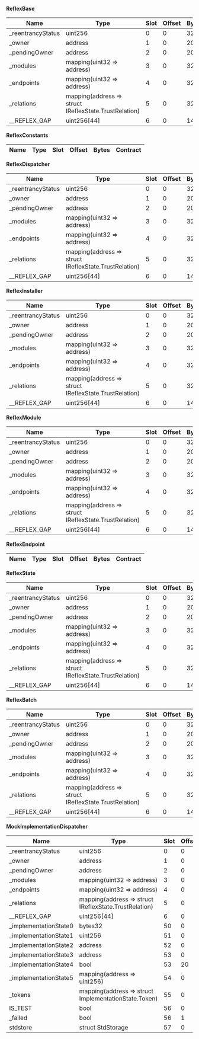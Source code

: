 **ReflexBase**

| Name               | Type                                                  | Slot | Offset | Bytes | Contract                      |
| ------------------ | ----------------------------------------------------- | ---- | ------ | ----- | ----------------------------- |
| \_reentrancyStatus | uint256                                               | 0    | 0      | 32    | src/ReflexBase.sol:ReflexBase |
| \_owner            | address                                               | 1    | 0      | 20    | src/ReflexBase.sol:ReflexBase |
| \_pendingOwner     | address                                               | 2    | 0      | 20    | src/ReflexBase.sol:ReflexBase |
| \_modules          | mapping(uint32 => address)                            | 3    | 0      | 32    | src/ReflexBase.sol:ReflexBase |
| \_endpoints        | mapping(uint32 => address)                            | 4    | 0      | 32    | src/ReflexBase.sol:ReflexBase |
| \_relations        | mapping(address => struct IReflexState.TrustRelation) | 5    | 0      | 32    | src/ReflexBase.sol:ReflexBase |
| \_\_REFLEX_GAP     | uint256[44]                                           | 6    | 0      | 1408  | src/ReflexBase.sol:ReflexBase |

**ReflexConstants**

| Name | Type | Slot | Offset | Bytes | Contract |
| ---- | ---- | ---- | ------ | ----- | -------- |

**ReflexDispatcher**

| Name               | Type                                                  | Slot | Offset | Bytes | Contract                                  |
| ------------------ | ----------------------------------------------------- | ---- | ------ | ----- | ----------------------------------------- |
| \_reentrancyStatus | uint256                                               | 0    | 0      | 32    | src/ReflexDispatcher.sol:ReflexDispatcher |
| \_owner            | address                                               | 1    | 0      | 20    | src/ReflexDispatcher.sol:ReflexDispatcher |
| \_pendingOwner     | address                                               | 2    | 0      | 20    | src/ReflexDispatcher.sol:ReflexDispatcher |
| \_modules          | mapping(uint32 => address)                            | 3    | 0      | 32    | src/ReflexDispatcher.sol:ReflexDispatcher |
| \_endpoints        | mapping(uint32 => address)                            | 4    | 0      | 32    | src/ReflexDispatcher.sol:ReflexDispatcher |
| \_relations        | mapping(address => struct IReflexState.TrustRelation) | 5    | 0      | 32    | src/ReflexDispatcher.sol:ReflexDispatcher |
| \_\_REFLEX_GAP     | uint256[44]                                           | 6    | 0      | 1408  | src/ReflexDispatcher.sol:ReflexDispatcher |

**ReflexInstaller**

| Name               | Type                                                  | Slot | Offset | Bytes | Contract                                |
| ------------------ | ----------------------------------------------------- | ---- | ------ | ----- | --------------------------------------- |
| \_reentrancyStatus | uint256                                               | 0    | 0      | 32    | src/ReflexInstaller.sol:ReflexInstaller |
| \_owner            | address                                               | 1    | 0      | 20    | src/ReflexInstaller.sol:ReflexInstaller |
| \_pendingOwner     | address                                               | 2    | 0      | 20    | src/ReflexInstaller.sol:ReflexInstaller |
| \_modules          | mapping(uint32 => address)                            | 3    | 0      | 32    | src/ReflexInstaller.sol:ReflexInstaller |
| \_endpoints        | mapping(uint32 => address)                            | 4    | 0      | 32    | src/ReflexInstaller.sol:ReflexInstaller |
| \_relations        | mapping(address => struct IReflexState.TrustRelation) | 5    | 0      | 32    | src/ReflexInstaller.sol:ReflexInstaller |
| \_\_REFLEX_GAP     | uint256[44]                                           | 6    | 0      | 1408  | src/ReflexInstaller.sol:ReflexInstaller |

**ReflexModule**

| Name               | Type                                                  | Slot | Offset | Bytes | Contract                          |
| ------------------ | ----------------------------------------------------- | ---- | ------ | ----- | --------------------------------- |
| \_reentrancyStatus | uint256                                               | 0    | 0      | 32    | src/ReflexModule.sol:ReflexModule |
| \_owner            | address                                               | 1    | 0      | 20    | src/ReflexModule.sol:ReflexModule |
| \_pendingOwner     | address                                               | 2    | 0      | 20    | src/ReflexModule.sol:ReflexModule |
| \_modules          | mapping(uint32 => address)                            | 3    | 0      | 32    | src/ReflexModule.sol:ReflexModule |
| \_endpoints        | mapping(uint32 => address)                            | 4    | 0      | 32    | src/ReflexModule.sol:ReflexModule |
| \_relations        | mapping(address => struct IReflexState.TrustRelation) | 5    | 0      | 32    | src/ReflexModule.sol:ReflexModule |
| \_\_REFLEX_GAP     | uint256[44]                                           | 6    | 0      | 1408  | src/ReflexModule.sol:ReflexModule |

**ReflexEndpoint**

| Name | Type | Slot | Offset | Bytes | Contract |
| ---- | ---- | ---- | ------ | ----- | -------- |

**ReflexState**

| Name               | Type                                                  | Slot | Offset | Bytes | Contract                        |
| ------------------ | ----------------------------------------------------- | ---- | ------ | ----- | ------------------------------- |
| \_reentrancyStatus | uint256                                               | 0    | 0      | 32    | src/ReflexState.sol:ReflexState |
| \_owner            | address                                               | 1    | 0      | 20    | src/ReflexState.sol:ReflexState |
| \_pendingOwner     | address                                               | 2    | 0      | 20    | src/ReflexState.sol:ReflexState |
| \_modules          | mapping(uint32 => address)                            | 3    | 0      | 32    | src/ReflexState.sol:ReflexState |
| \_endpoints        | mapping(uint32 => address)                            | 4    | 0      | 32    | src/ReflexState.sol:ReflexState |
| \_relations        | mapping(address => struct IReflexState.TrustRelation) | 5    | 0      | 32    | src/ReflexState.sol:ReflexState |
| \_\_REFLEX_GAP     | uint256[44]                                           | 6    | 0      | 1408  | src/ReflexState.sol:ReflexState |

**ReflexBatch**

| Name               | Type                                                  | Slot | Offset | Bytes | Contract                                  |
| ------------------ | ----------------------------------------------------- | ---- | ------ | ----- | ----------------------------------------- |
| \_reentrancyStatus | uint256                                               | 0    | 0      | 32    | src/periphery/ReflexBatch.sol:ReflexBatch |
| \_owner            | address                                               | 1    | 0      | 20    | src/periphery/ReflexBatch.sol:ReflexBatch |
| \_pendingOwner     | address                                               | 2    | 0      | 20    | src/periphery/ReflexBatch.sol:ReflexBatch |
| \_modules          | mapping(uint32 => address)                            | 3    | 0      | 32    | src/periphery/ReflexBatch.sol:ReflexBatch |
| \_endpoints        | mapping(uint32 => address)                            | 4    | 0      | 32    | src/periphery/ReflexBatch.sol:ReflexBatch |
| \_relations        | mapping(address => struct IReflexState.TrustRelation) | 5    | 0      | 32    | src/periphery/ReflexBatch.sol:ReflexBatch |
| \_\_REFLEX_GAP     | uint256[44]                                           | 6    | 0      | 1408  | src/periphery/ReflexBatch.sol:ReflexBatch |

**MockImplementationDispatcher**

| Name                   | Type                                                  | Slot | Offset | Bytes | Contract                                                                 |
| ---------------------- | ----------------------------------------------------- | ---- | ------ | ----- | ------------------------------------------------------------------------ |
| \_reentrancyStatus     | uint256                                               | 0    | 0      | 32    | test/mocks/MockImplementationDispatcher.sol:MockImplementationDispatcher |
| \_owner                | address                                               | 1    | 0      | 20    | test/mocks/MockImplementationDispatcher.sol:MockImplementationDispatcher |
| \_pendingOwner         | address                                               | 2    | 0      | 20    | test/mocks/MockImplementationDispatcher.sol:MockImplementationDispatcher |
| \_modules              | mapping(uint32 => address)                            | 3    | 0      | 32    | test/mocks/MockImplementationDispatcher.sol:MockImplementationDispatcher |
| \_endpoints            | mapping(uint32 => address)                            | 4    | 0      | 32    | test/mocks/MockImplementationDispatcher.sol:MockImplementationDispatcher |
| \_relations            | mapping(address => struct IReflexState.TrustRelation) | 5    | 0      | 32    | test/mocks/MockImplementationDispatcher.sol:MockImplementationDispatcher |
| \_\_REFLEX_GAP         | uint256[44]                                           | 6    | 0      | 1408  | test/mocks/MockImplementationDispatcher.sol:MockImplementationDispatcher |
| \_implementationState0 | bytes32                                               | 50   | 0      | 32    | test/mocks/MockImplementationDispatcher.sol:MockImplementationDispatcher |
| \_implementationState1 | uint256                                               | 51   | 0      | 32    | test/mocks/MockImplementationDispatcher.sol:MockImplementationDispatcher |
| \_implementationState2 | address                                               | 52   | 0      | 20    | test/mocks/MockImplementationDispatcher.sol:MockImplementationDispatcher |
| \_implementationState3 | address                                               | 53   | 0      | 20    | test/mocks/MockImplementationDispatcher.sol:MockImplementationDispatcher |
| \_implementationState4 | bool                                                  | 53   | 20     | 1     | test/mocks/MockImplementationDispatcher.sol:MockImplementationDispatcher |
| \_implementationState5 | mapping(address => uint256)                           | 54   | 0      | 32    | test/mocks/MockImplementationDispatcher.sol:MockImplementationDispatcher |
| \_tokens               | mapping(address => struct ImplementationState.Token)  | 55   | 0      | 32    | test/mocks/MockImplementationDispatcher.sol:MockImplementationDispatcher |
| IS_TEST                | bool                                                  | 56   | 0      | 1     | test/mocks/MockImplementationDispatcher.sol:MockImplementationDispatcher |
| \_failed               | bool                                                  | 56   | 1      | 1     | test/mocks/MockImplementationDispatcher.sol:MockImplementationDispatcher |
| stdstore               | struct StdStorage                                     | 57   | 0      | 224   | test/mocks/MockImplementationDispatcher.sol:MockImplementationDispatcher |
